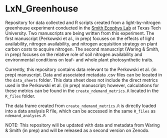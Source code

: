 # LxN_Greenhouse
Repository for data collected and R scripts created from a light-by-nitrogen greenhouse experiment conducted in the [Smith Ecophys Lab](http://www.smithecophyslab.com/) at Texas Tech University. Two manuscripts are being written from this experiment. The first manuscript (Perkowski et al., in prep) focuses on the effects of light availability, nitrogen availability, and nitrogen acquisition strategy on plant carbon costs to acquire nitrogen. The second manuscript (Waring & Smith, in prep) focuses on the relative role of soil nitrogen availability and environmental conditions on leaf- and whole plant photosynthetic traits.

Currently, this repository contains data relevant to the Perkowski et al. (in prep) manuscript. Data and associated metadata .csv files can be located in the `data_sheets` folder. This data sheet does not include the direct metrics used in the Perkowski et al. (in prep) manuscript; however, calculations for these metrics can be found in the `create_ndemand_metrics.R` located in the `R_files` folder.

The data frame created from `create_ndemand_metrics.R` is directly loaded into a data analysis R file, which can be accessed in the same `R_files` as `ndemand_analyses.R`

NOTE: This repository will be updated with data and metadata from Waring & Smith (in prep) and will be released as a second version on Zenodo.
